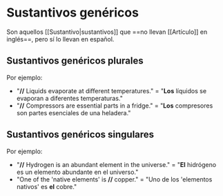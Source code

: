 # Sustantivos genéricos

Son aquellos [[Sustantivo|sustantivos]] que ==no llevan [[Artículo]] en inglés==, pero sí lo llevan en español.

## Sustantivos genéricos plurales

Por ejemplo:

- "**//** Liquids evaporate at different temperatures." = "**Los** líquidos se evaporan a diferentes
temperaturas."
- "**//** Compressors are essential parts in a fridge." = "**Los** compresores son partes esenciales de una heladera."

## Sustantivos genéricos singulares

Por ejemplo:

- "**//** Hydrogen is an abundant element in the universe." = "**El** hidrógeno es un elemento abundante en el universo."
- "One of the 'native elements' is **//** copper." = "Uno de los 'elementos nativos' es **el** cobre."

